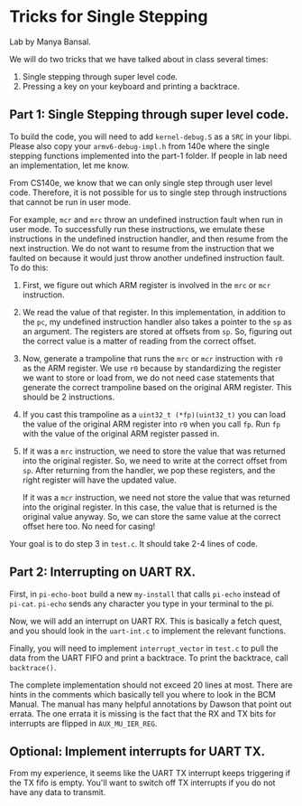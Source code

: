 # Tricks for Single Stepping

Lab by Manya Bansal. 


We will do two tricks that we have talked about in class several times:
1. Single stepping through super level code.
2. Pressing a key on your keyboard and printing a backtrace.

## Part 1: Single Stepping through super level code.
To build the code, you will need to add ```kernel-debug.S``` as a ```SRC``` in your libpi. Please also copy your ```armv6-debug-impl.h``` from 140e where the single stepping functions implemented into the part-1 folder. If people in lab need an implementation, let me know.

From CS140e, we know that we can only single step through user level code. Therefore, it is not possible for us to single step through instructions that cannot be run in user mode. 

For example, ```mcr``` and ```mrc``` throw an undefined instruction fault when run in user mode.
To successfully run these instructions, we emulate these instructions in the undefined instruction handler, and then resume from the next instruction. We do not want to resume from the instruction that we faulted on because it would just throw another undefined instruction fault.
To do this:
1. First, we figure out which ARM register is involved in the ```mrc``` or  ```mcr``` instruction.
2. We read the value of that register. In this implementation, in addition to the ```pc```, my undefined instruction handler also takes a pointer to the ```sp``` as an argument. The registers are stored at offsets from ```sp```. So, figuring out the correct value is a matter of reading from the correct offset.
3. Now, generate a trampoline that runs the ```mrc``` or  ```mcr``` instruction with ```r0``` as the ARM register. We use ```r0``` because by standardizing the register we want to store or load from, we do not need case statements that generate the correct trampoline based on the original ARM register. This should be 2 instructions.
4. If you cast this trampoline as a ```uint32_t (*fp)(uint32_t)``` you can load the value of the original ARM register into ```r0``` when you call ```fp```. Run ```fp``` with the value of the original ARM register passed in.
5. If it was a ```mrc``` instruction, we need to store the value that was returned into the original register. So, we need to write at the correct offset from ```sp```. After returning from the handler, we pop these registers, and the right register will have the updated value.

    If it was a ```mcr``` instruction, we need not store the value that was returned into the original register. In this case, the value that is returned is the original value anyway. So, we can store the same value at the correct offset here too. No need for casing!


Your goal is to do step 3 in ```test.c```. It should take 2-4 lines of code.
## Part 2: Interrupting on UART RX.

First, in ```pi-echo-boot``` build a new ```my-install``` that calls ```pi-echo``` instead of ```pi-cat```. ```pi-echo``` sends any character you type in your terminal to the pi. 
 
Now, we will add an interrupt on UART RX. This is basically a fetch quest, and you should look in the ```uart-int.c``` to implement the relevant functions.
 
Finally, you will need to implement ```interrupt_vector``` in ```test.c``` to pull the data from the UART FIFO and print a backtrace. To print the backtrace, call ```backtrace()```.
 
The complete implementation should not exceed 20 lines at most. There are hints in the comments which basically tell you where to look in the BCM Manual. The manual has many helpful annotations by Dawson that point out errata. The one errata it is missing is the fact that the RX and TX bits for interrupts are flipped in ```AUX_MU_IER_REG```.
 
 
## Optional: Implement interrupts for UART TX.
 
From my experience, it seems like the UART TX interrupt keeps triggering if the TX fifo is empty. You'll want to switch off TX interrupts if you do not have any data to transmit.
 